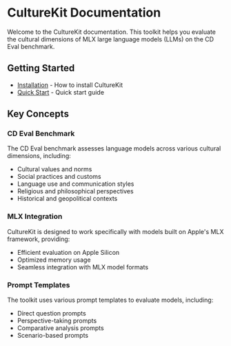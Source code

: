 # CultureKit Documentation

Welcome to the CultureKit documentation. This toolkit helps you evaluate the cultural dimensions of MLX large language models (LLMs) on the CD Eval benchmark.

## Getting Started

- [Installation](../README.md#installation) - How to install CultureKit
- [Quick Start](../README.md#quick-start) - Quick start guide

## Key Concepts

### CD Eval Benchmark

The CD Eval benchmark assesses language models across various cultural dimensions, including:

- Cultural values and norms
- Social practices and customs
- Language use and communication styles
- Religious and philosophical perspectives
- Historical and geopolitical contexts

### MLX Integration

CultureKit is designed to work specifically with models built on Apple's MLX framework, providing:

- Efficient evaluation on Apple Silicon
- Optimized memory usage
- Seamless integration with MLX model formats

### Prompt Templates

The toolkit uses various prompt templates to evaluate models, including:

- Direct question prompts
- Perspective-taking prompts
- Comparative analysis prompts
- Scenario-based prompts

